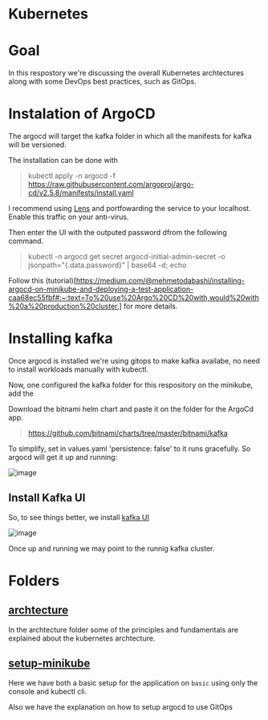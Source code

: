 # Kubernetes

# Goal

In this respostory we're discussing the overall Kubernetes archtectures along with some DevOps best practices, such as GitOps.

# Instalation of ArgoCD

The argocd will target the kafka folder in which all the manifests for kafka will be versioned.

The installation can be done with

> kubectl apply -n argocd -f https://raw.githubusercontent.com/argoproj/argo-cd/v2.5.8/manifests/install.yaml

I recommend using [Lens](https://k8slens.dev/) and portfowarding the service to your localhost. Enable this traffic on your anti-virus.

Then enter the UI with the outputed password dfrom the following command.

> kubectl -n argocd get secret argocd-initial-admin-secret -o jsonpath="{.data.password}" | base64 -d; echo

Follow this (tutorial)[https://medium.com/@mehmetodabashi/installing-argocd-on-minikube-and-deploying-a-test-application-caa68ec55fbf#:~:text=To%20use%20Argo%20CD%20with,would%20with%20a%20production%20cluster.] for more details.

# Installing kafka

Once argocd is installed we're using gitops to make kafka availabe, no need to install workloads manually with kubectl.

Now, one configured the kafka folder for this respository on the minikube, add the

Download the bitnami helm chart and paste it on the folder for the ArgoCd app.

> https://github.com/bitnami/charts/tree/master/bitnami/kafka

To simplify, set in values.yaml 'persistence: false' to it runs gracefully. So argocd will get it up and running:

![image](https://github.com/keisyd/kubernets-fundamentals/assets/57769796/a6efb80a-da10-4295-b067-1ee02226a523)

## Install Kafka UI

So, to see things better, we install [kafka UI](https://docs.kafka-ui.provectus.io/configuration/helm-charts/quick-start)

![image](https://github.com/keisyd/kubernets-fundamentals/assets/57769796/0c3af69d-ef4f-49f3-b343-d8a0aee0259f)

Once up and running we may point to the runnig kafka cluster.

# Folders

## [archtecture](https://github.com/keisyd/kubernets-fundamentals/tree/main/archtecture)

In the archtecture folder some of the principles and fundamentals are explained about the kubernetes archtecture.

## [setup-minikube](https://github.com/keisyd/kubernets-fundamentals/tree/main/setup-minikube)

Here we have both a basic setup for the application on `basic` using only the console and kubectl cli.

Also we have the explanation on how to setup argocd to use GitOps
